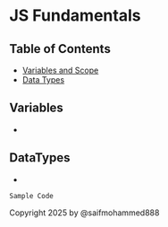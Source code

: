 # JS Fundamentals

## Table of Contents
- [Variables and Scope](#variables)
- [Data Types](#datatypes)

## Variables

-

## DataTypes

-

````
Sample Code

````

Copyright 2025 by @saifmohammed888